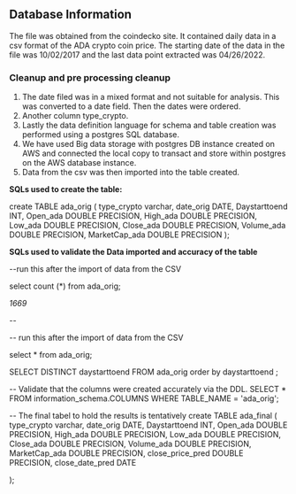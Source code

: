 ## Database Information

The file was obtained from the coindecko site. It contained daily data in a csv format of the ADA crypto coin price. The starting date of the data in the file was  10/02/2017 and the last data point extracted was 04/26/2022. 

### Cleanup and pre processing cleanup

1. The date filed was in a mixed format and not suitable for analysis. This was converted to a date field. Then the dates were ordered.
2. Another column type_crypto.
3. Lastly the data definition language for schema and table creation was performed using a postgres SQL database.
4. We have used Big data storage with postgres DB instance created on AWS and connected the local copy to transact and store within postgres on the AWS database instance.
5. Data from the csv was then imported into the table created. 



**SQLs used to create the table:**

create TABLE ada_orig (
type_crypto varchar,
date_orig DATE,
Daystarttoend INT,
Open_ada DOUBLE PRECISION,
High_ada DOUBLE PRECISION,
Low_ada DOUBLE PRECISION,
Close_ada DOUBLE PRECISION,
Volume_ada DOUBLE PRECISION,
MarketCap_ada DOUBLE PRECISION
);



**SQLs used to validate the Data imported and accuracy of the table**

--run this after the import of data from the CSV

select count (*) from ada_orig;

*1669*

-- 

-- run this after the import of data from the CSV

select * from ada_orig; 

SELECT    DISTINCT daystarttoend
FROM    ada_orig order by daystarttoend ;

-- Validate that the columns were created accurately via the DDL.
SELECT * FROM information_schema.COLUMNS WHERE TABLE_NAME = 'ada_orig';



-- The final tabel to hold the results is tentatively
create TABLE ada_final (
type_crypto varchar,
date_orig DATE,
Daystarttoend INT,
Open_ada DOUBLE PRECISION,
High_ada DOUBLE PRECISION,
Low_ada DOUBLE PRECISION,
Close_ada DOUBLE PRECISION,
Volume_ada DOUBLE PRECISION,
MarketCap_ada DOUBLE PRECISION,
close_price_pred DOUBLE PRECISION,
close_date_pred DATE

);

